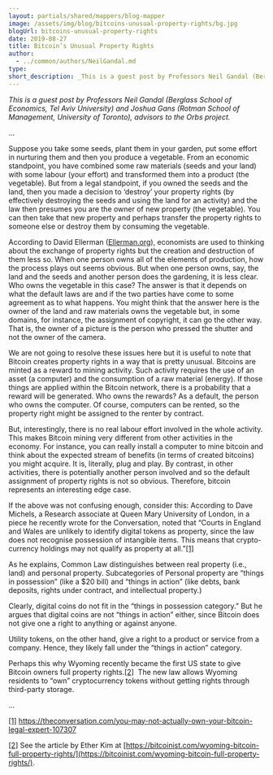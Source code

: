 ```yaml
---
layout: partials/shared/mappers/blog-mapper
image: /assets/img/blog/bitcoins-unusual-property-rights/bg.jpg
blogUrl: bitcoins-unusual-property-rights
date: 2019-08-27
title: Bitcoin’s Unusual Property Rights
author:
  - ../common/authors/NeilGandal.md
type:
short_description: _This is a guest post by Professors Neil Gandal (Berglass School of Economics, Tel Aviv University) and Joshua Gans (Rotman School of Management, University of Toronto), advisors to the Orbs project._
---
```


_This is a guest post by Professors Neil Gandal (Berglass School of Economics, Tel Aviv University) and Joshua Gans (Rotman School of Management, University of Toronto), advisors to the Orbs project._

...

Suppose you take some seeds, plant them in your garden, put some effort in nurturing them and then you produce a vegetable. From an economic standpoint, you have combined some raw materials (seeds and your land) with some labour (your effort) and transformed them into a product (the vegetable). But from a legal standpoint, if you owned the seeds and the land, then you made a decision to ‘destroy’ your property rights (by effectively destroying the seeds and using the land for an activity) and the law then presumes you are the owner of new property (the vegetable). You can then take that new property and perhaps transfer the property rights to someone else or destroy them by consuming the vegetable.

According to David Ellerman ([Ellerman.org](http://www.ellerman.org/)), economists are used to thinking about the exchange of property rights but the creation and destruction of them less so. When one person owns all of the elements of production, how the process plays out seems obvious. But when one person owns, say, the land and the seeds and another person does the gardening, it is less clear. Who owns the vegetable in this case? The answer is that it depends on what the default laws are and if the two parties have come to some agreement as to what happens. You might think that the answer here is the owner of the land and raw materials owns the vegetable but, in some domains, for instance, the assignment of copyright, it can go the other way. That is, the owner of a picture is the person who pressed the shutter and not the owner of the camera.

We are not going to resolve these issues here but it is useful to note that Bitcoin creates property rights in a way that is pretty unusual. Bitcoins are minted as a reward to mining activity. Such activity requires the use of an asset (a computer) and the consumption of a raw material (energy). If those things are applied within the Bitcoin network, there is a probability that a reward will be generated. Who owns the rewards? As a default, the person who owns the computer. Of course, computers can be rented, so the property right might be assigned to the renter by contract.

But, interestingly, there is no real labour effort involved in the whole activity. This makes Bitcoin mining very different from other activities in the economy. For instance, you can really install a computer to mine bitcoin and think about the expected stream of benefits (in terms of created bitcoins) you might acquire. It is, literally, plug and play. By contrast, in other activities, there is potentially another person involved and so the default assignment of property rights is not so obvious. Therefore, bitcoin represents an interesting edge case.

If the above was not confusing enough, consider this: According to Dave Michels, a Research associate at Queen Mary University of London, in a piece he recently wrote for the Conversation, noted that “Courts in England and Wales are unlikely to identify digital tokens as property, since the law does not recognise possession of intangible items. This means that crypto-currency holdings may not qualify as property at all.”[\[1\]](#_ftn1)

As he explains, Common Law distinguishes between real property (i.e., land) and personal property. Subcategories of Personal property are “things in possession” (like a $20 bill) and “things in action” (like debts, bank deposits, rights under contract, and intellectual property.)

Clearly, digital coins do not fit in the “things in possession category.” But he argues that digital coins are not “things in action” either, since Bitcoin does not give one a right to anything or against anyone.

Utility tokens, on the other hand, give a right to a product or service from a company. Hence, they likely fall under the “things in action” category.

Perhaps this why Wyoming recently became the first US state to give Bitcoin owners full property rights.[\[2\]](#_ftn2)  The new law allows Wyoming residents to “own” cryptocurrency tokens without getting rights through third-party storage.

...

[\[1\]](#_ftnref1) https://theconversation.com/you-may-not-actually-own-your-bitcoin-legal-expert-107307

[\[2\]](#_ftnref2) See the article by Ether Kim at [https://bitcoinist.com/wyoming-bitcoin-full-property-rights/](https://bitcoinist.com/wyoming-bitcoin-full-property-rights/).
